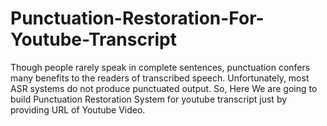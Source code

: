 # Punctuation-Restoration-For-Youtube-Transcript
Though people rarely speak in complete sentences, punctuation confers many benefits to the readers of transcribed speech. Unfortunately, most ASR systems do not produce punctuated output. So, Here We are going to build Punctuation Restoration System for youtube transcript just by providing  URL of Youtube Video.
